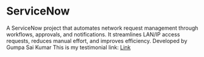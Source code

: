 # ServiceNow
A ServiceNow project that automates network request management through workflows, approvals, and notifications. It streamlines LAN/IP access requests, reduces manual effort, and improves efficiency. Developed by Gumpa Sai Kumar
This is my testimonial link: [Link](https://drive.google.com/file/d/1Cy5ynXjLNIR8q7GVnxEAQ3ctFUv14Cwc/view?usp=drive_link)
